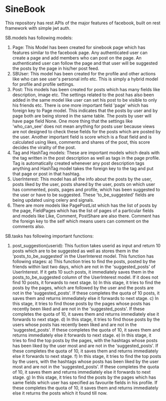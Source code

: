 # SineBook
This repository has rest APIs of the major features of facebook, built on rest framework with simple jwt auth.

SB.models has following models:
  1) Page: This Model has been created for sinebook page which has features similar to the facebook page. Any authenticated user can create a page and add members who can post on the page. An authenticated user can follow the page and that user will be suggested the posts by the page in his/her post feed.
  2) SBUser: This model has been created for the profile and other actions like who can see user's personal info etc. This is simply a hybrid model for profile and profile settings.
  3) Post: This models has been created for posts which has many fields like description, image etc. The settings related to the post has also been added in the same model like user can set his post to be visible to only his friends etc. There is one more important field 'page' which has foreign key to Page model. This indicates that the posts by user and by page both are being stored in the same table. The posts by user will have page field None. One more thing that the settings like 'who_can_see' does not mean anything for posts user because views are not designed to check these fields for the posts which are posted by the user. Another important field is score which is a float field and is calculated using likes, comments and shares of the post, this score decides the virality of the post.
  4) Tag and HashTag models: These are important models which deals with the tag written in the post description as well as tags in the page profile. Tag is automatically created whenever any post description tags anything and HashTag model takes the foreign key to the tag and put that page or post in that hashtag.
  5) UserInterest: This model has all the info about the posts by the user, posts liked by the user, posts shared by the user, posts on which user has commented, posts, pages and profile, which has been suggested to the user or have to be suggested. These 'to_be_suggested' fields are being updated using celery and signals.
  6) There are more models like PagePostList which has the list of posts by the page, FieldPages which has the list of pages of a particular fields and models like Like, Comment, PostShare are also there. Comment has the foreign key to the self which means users can comment on the comments also.
  
SB.tasks has following important functions:
  1) post_suggestion(userid): This fuction takes userid as input and return 10 posts which are to be suggested as well as stores them in the 'posts_to_be_suggested' in the UserInterest model. This function has following stages:
  a) This function tries to find the posts, posted by the friends within last two days, which are not in the 'suggested_posts' of UserInterest. If it gets 10 such posts, it immediately saves them in the posts_to_be_suggested column of the UserInterest model. If it does not find 10 posts, it forwards to next stage.
  b) In this stage, it tries to find the posts by the pages, which are followed by the user and the posts are not in the 'suggested_posts'. If these completes the quota of 10 posts, it saves them and returns immediately else it forwards to next stage.
  c) In this stage, it tries to find those posts by the pages whose posts has recently been liked and are not in the 'suggested_posts'. If these completes the quota of 10, it saves them and returns immediately else it forwards to next stage.
  d) In this stage, it tries to find those posts by the users whose posts has recently been liked and are not in the 'suggested_posts'. If these completes the quota of 10, it saves them and returns immediately else it forwards to next stage.
  e) In this stage, it tries to find the top posts by the pages, with the hashtags whose posts has been liked by the user most and are not in the 'suggested_posts'. If these completes the quota of 10, it saves them and returns immediately else it forwards to next stage.
  f) In this stage, it tries to find the top posts by the users, with the hashtags whose posts has been liked by the user most and are not in the 'suggested_posts'. If these completes the quota of 10, it saves them and returns immediately else it forwards to next stage.
  g) In this stage, it tries to find the posts by the pages which has same fields which user has specified as favourite fields in his profile. If these completes the quota of 10, it saves them and returns immediately else it returns the posts which it found till now.
